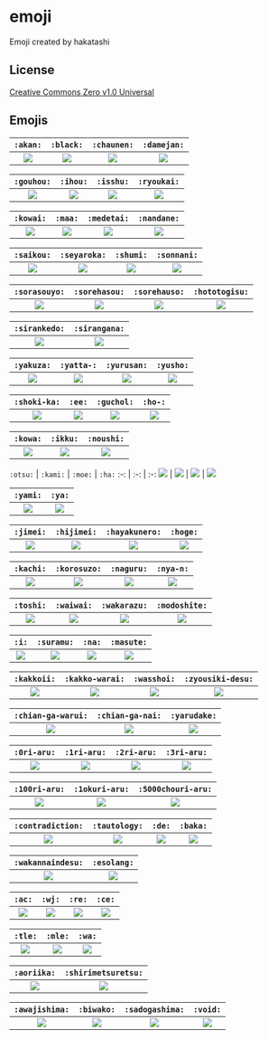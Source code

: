 # emoji

Emoji created by hakatashi

## License

[Creative Commons Zero v1.0 Universal](LICENSE)

## Emojis

`:akan:` | `:black:` | `:chaunen:` | `:damejan:`
:-: | :-: | :-: | :-:
[![](images/akan.png)](https://github.com/hakatashi/emoji/raw/master/images/akan.png) | [![](images/black.png)](https://github.com/hakatashi/emoji/raw/master/images/black.png) | [![](images/chaunen.png)](https://github.com/hakatashi/emoji/raw/master/images/chaunen.png) | [![](images/damejan.png)](https://github.com/hakatashi/emoji/raw/master/images/damejan.png)

`:gouhou:` | `:ihou:` | `:isshu:` | `:ryoukai:`
:-: | :-: | :-: | :-:
[![](images/gouhou.png)](https://github.com/hakatashi/emoji/raw/master/images/gouhou.png) | [![](images/ihou.png)](https://github.com/hakatashi/emoji/raw/master/images/ihou.png) | [![](images/isshu.png)](https://github.com/hakatashi/emoji/raw/master/images/isshu.png) | [![](images/ryoukai.png)](https://github.com/hakatashi/emoji/raw/master/images/ryoukai.png)

`:kowai:` | `:maa:` | `:medetai:` | `:nandane:`
:-: | :-: | :-: | :-:
[![](images/kowai.png)](https://github.com/hakatashi/emoji/raw/master/images/kowai.png) | [![](images/maa.png)](https://github.com/hakatashi/emoji/raw/master/images/maa.png) | [![](images/medetai.png)](https://github.com/hakatashi/emoji/raw/master/images/medetai.png) | [![](images/nandane.png)](https://github.com/hakatashi/emoji/raw/master/images/nandane.png)

`:saikou:` | `:seyaroka:` | `:shumi:` | `:sonnani:`
:-: | :-: | :-: | :-:
[![](images/saikou.png)](https://github.com/hakatashi/emoji/raw/master/images/saikou.png) | [![](images/seyaroka.png)](https://github.com/hakatashi/emoji/raw/master/images/seyaroka.png) | [![](images/shumi.png)](https://github.com/hakatashi/emoji/raw/master/images/shumi.png) | [![](images/sonnani.png)](https://github.com/hakatashi/emoji/raw/master/images/sonnani.png)

`:sorasouyo:` | `:sorehasou:` | `:sorehauso:` | `:hototogisu:`
:-: | :-: | :-: | :-:
[![](images/sorasouyo.png)](https://github.com/hakatashi/emoji/raw/master/images/sorasouyo.png) | [![](images/sorehasou.png)](https://github.com/hakatashi/emoji/raw/master/images/sorehasou.png) | [![](images/sorehauso.png)](https://github.com/hakatashi/emoji/raw/master/images/sorehauso.png) | [![](images/hototogisu.png)](https://github.com/hakatashi/emoji/raw/master/images/hototogisu.png)

`:sirankedo:` | `:sirangana:`
:-: | :-:
[![](images/sirankedo.png)](https://github.com/hakatashi/emoji/raw/master/images/sirankedo.png) | [![](images/sirangana.png)](https://github.com/hakatashi/emoji/raw/master/images/sirangana.png)

`:yakuza:` | `:yatta-:` | `:yurusan:` | `:yusho:`
:-: | :-: | :-: | :-:
[![](images/yakuza.png)](https://github.com/hakatashi/emoji/raw/master/images/yakuza.png) | [![](images/yatta-.png)](https://github.com/hakatashi/emoji/raw/master/images/yatta-.png) | [![](images/yurusan.png)](https://github.com/hakatashi/emoji/raw/master/images/yurusan.png) | [![](images/yusho.png)](https://github.com/hakatashi/emoji/raw/master/images/yusho.png)

`:shoki-ka:` | `:ee:` | `:guchol:` | `:ho-:`
:-: | :-: | :-: | :-:
[![](images/shoki-ka.png)](https://github.com/hakatashi/emoji/raw/master/images/shoki-ka.png) | [![](images/ee.png)](https://github.com/hakatashi/emoji/raw/master/images/ee.png) | [![](images/guchol.png)](https://github.com/hakatashi/emoji/raw/master/images/guchol.png) | [![](images/ho-.png)](https://github.com/hakatashi/emoji/raw/master/images/ho-.png)

`:kowa:` | `:ikku:` | `:noushi:`
:-: | :-: | :-:
[![](images/kowa.png)](https://github.com/hakatashi/emoji/raw/master/images/kowa.png) | [![](images/ikku.png)](https://github.com/hakatashi/emoji/raw/master/images/ikku.png) | [![](images/noushi.png)](https://github.com/hakatashi/emoji/raw/master/images/noushi.png)

`:otsu:` | `:kami:` | `:moe:` | `:ha:`
:-: | :-: | :-:
[![](images/otsu.png)](https://github.com/hakatashi/emoji/raw/master/images/otsu.png) | [![](images/kami.png)](https://github.com/hakatashi/emoji/raw/master/images/kami.png) | [![](images/moe.png)](https://github.com/hakatashi/emoji/raw/master/images/moe.png) | [![](images/ha.png)](https://github.com/hakatashi/emoji/raw/master/images/ha.png)

`:yami:` | `:ya:`
:-: | :-:
[![](images/yami.png)](https://github.com/hakatashi/emoji/raw/master/images/yami.png) | [![](images/ya.png)](https://github.com/hakatashi/emoji/raw/master/images/ya.png)

`:jimei:` | `:hijimei:` | `:hayakunero:` | `:hoge:`
:-: | :-: | :-: | :-:
[![](images/jimei.png)](https://github.com/hakatashi/emoji/raw/master/images/jimei.png) | [![](images/hijimei.png)](https://github.com/hakatashi/emoji/raw/master/images/hijimei.png) | [![](images/hayakunero.png)](https://github.com/hakatashi/emoji/raw/master/images/hayakunero.png) | [![](images/hoge.png)](https://github.com/hakatashi/emoji/raw/master/images/hoge.png)

`:kachi:` | `:korosuzo:` | `:naguru:` | `:nya-n:`
:-: | :-: | :-: | :-:
[![](images/kachi.png)](https://github.com/hakatashi/emoji/raw/master/images/kachi.png) | [![](images/korosuzo.png)](https://github.com/hakatashi/emoji/raw/master/images/korosuzo.png) | [![](images/naguru.png)](https://github.com/hakatashi/emoji/raw/master/images/naguru.png) | [![](images/nya-n.png)](https://github.com/hakatashi/emoji/raw/master/images/nya-n.png)

`:toshi:` | `:waiwai:` | `:wakarazu:` | `:modoshite:`
:-: | :-: | :-: | :-:
[![](images/toshi.png)](https://github.com/hakatashi/emoji/raw/master/images/toshi.png) | [![](images/waiwai.png)](https://github.com/hakatashi/emoji/raw/master/images/waiwai.png) | [![](images/wakarazu.png)](https://github.com/hakatashi/emoji/raw/master/images/wakarazu.png) | [![](images/modoshite.png)](https://github.com/hakatashi/emoji/raw/master/images/modoshite.png)

`:i:` | `:suramu:` | `:na:` | `:masute:`
:-: | :-: | :-: | :-:
[![](images/i.png)](https://github.com/hakatashi/emoji/raw/master/images/i.png) | [![](images/suramu.png)](https://github.com/hakatashi/emoji/raw/master/images/suramu.png) | [![](images/na.png)](https://github.com/hakatashi/emoji/raw/master/images/na.png) | [![](images/masute.png)](https://github.com/hakatashi/emoji/raw/master/images/masute.png)

`:kakkoii:` | `:kakko-warai:` | `:wasshoi:` | `:zyousiki-desu:`
:-: | :-: | :-: | :-:
[![](images/kakkoii.png)](https://github.com/hakatashi/emoji/raw/master/images/kakkoii.png) | [![](images/kakko-warai.png)](https://github.com/hakatashi/emoji/raw/master/images/kakko-warai.png) | [![](images/wasshoi.png)](https://github.com/hakatashi/emoji/raw/master/images/wasshoi.png) | [![](images/zyousiki-desu.png)](https://github.com/hakatashi/emoji/raw/master/images/zyousiki-desu.png)

`:chian-ga-warui:` | `:chian-ga-nai:` | `:yarudake:`
:-: | :-: | :-:
[![](images/chian-ga-warui.png)](https://github.com/hakatashi/emoji/raw/master/images/chian-ga-warui.png) | [![](images/chian-ga-nai.png)](https://github.com/hakatashi/emoji/raw/master/images/chian-ga-nai.png) | [![](images/yarudake.png)](https://github.com/hakatashi/emoji/raw/master/images/yarudake.png)

`:0ri-aru:` | `:1ri-aru:` | `:2ri-aru:` | `:3ri-aru:`
:-: | :-: | :-: | :-:
[![](images/0ri-aru.png)](https://github.com/hakatashi/emoji/raw/master/images/0ri-aru.png) | [![](images/1ri-aru.png)](https://github.com/hakatashi/emoji/raw/master/images/1ri-aru.png) | [![](images/2ri-aru.png)](https://github.com/hakatashi/emoji/raw/master/images/2ri-aru.png) | [![](images/3ri-aru.png)](https://github.com/hakatashi/emoji/raw/master/images/3ri-aru.png)

`:100ri-aru:` | `:1okuri-aru:` | `:5000chouri-aru:`
:-: | :-: | :-:
[![](images/100ri-aru.png)](https://github.com/hakatashi/emoji/raw/master/images/100ri-aru.png) | [![](images/1okuri-aru.png)](https://github.com/hakatashi/emoji/raw/master/images/1okuri-aru.png) | [![](images/5000chouri-aru.png)](https://github.com/hakatashi/emoji/raw/master/images/5000chouri-aru.png)

`:contradiction:` | `:tautology:` | `:de:` | `:baka:`
:-: | :-: | :-: | :-:
[![](images/contradiction.png)](https://github.com/hakatashi/emoji/raw/master/images/contradiction.png) | [![](images/tautology.png)](https://github.com/hakatashi/emoji/raw/master/images/tautology.png) | [![](images/de.png)](https://github.com/hakatashi/emoji/raw/master/images/de.png) | [![](images/baka.png)](https://github.com/hakatashi/emoji/raw/master/images/baka.png)

`:wakannaindesu:` | `:esolang:`
:-: | :-:
[![](images/wakannaindesu.png)](https://github.com/hakatashi/emoji/raw/master/images/wakannaindesu.png) | [![](images/esolang.png)](https://github.com/hakatashi/emoji/raw/master/images/esolang.png)

`:ac:` | `:wj:` | `:re:` | `:ce:`
:-: | :-: | :-: | :-:
[![](images/ac.png)](https://github.com/hakatashi/emoji/raw/master/images/ac.png) | [![](images/wj.png)](https://github.com/hakatashi/emoji/raw/master/images/wj.png) | [![](images/re.png)](https://github.com/hakatashi/emoji/raw/master/images/re.png) | [![](images/ce.png)](https://github.com/hakatashi/emoji/raw/master/images/ce.png)

`:tle:` | `:mle:` | `:wa:`
:-: | :-: | :-:
[![](images/tle.png)](https://github.com/hakatashi/emoji/raw/master/images/tle.png) | [![](images/mle.png)](https://github.com/hakatashi/emoji/raw/master/images/mle.png) | [![](images/wa.png)](https://github.com/hakatashi/emoji/raw/master/images/wa.png)

`:aoriika:` | `:shirimetsuretsu:`
:-: | :-:
[![](images/aoriika.png)](https://github.com/hakatashi/emoji/raw/master/images/aoriika.png) | [![](images/shirimetsuretsu.png)](https://github.com/hakatashi/emoji/raw/master/images/shirimetsuretsu.png)

`:awajishima:` | `:biwako:` | `:sadogashima:` | `:void:`
:-: | :-: | :-: | :-:
[![](images/awajishima.png)](https://github.com/hakatashi/emoji/raw/master/images/awajishima.png) | [![](images/biwako.png)](https://github.com/hakatashi/emoji/raw/master/images/biwako.png) | [![](images/sadogashima.png)](https://github.com/hakatashi/emoji/raw/master/images/sadogashima.png) | [![](images/void.png)](https://github.com/hakatashi/emoji/raw/master/images/void.png)

